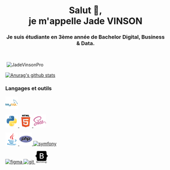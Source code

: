 
<h1 align="center">Salut 👋, 
<br> je m'appelle Jade VINSON </h1>

<h3 align="center">Je suis étudiante en 3ème année de Bachelor Digital, Business & Data.</h3>
<br />

<p>&nbsp;<img align="center" src="https://github-readme-stats.vercel.app/api?username=JadeVinsonPro&show_icons=true&locale=en" alt="JadeVinsonPro" /></p>

<!---


<a href="https://github.com/anuraghazra/github-readme-stats"><img align="center" src="https://github-readme-stats.vercel.app/api/top-langs/?username=JadeVinsonPro&layout=compact&theme=buefy&hide_border=true" /></a>

-->

<a href="https://github.com/anuraghazra/github-readme-stats"><img align="center" src="https://github-readme-stats.vercel.app/api?username=JadeVinsonPro&show_icons=true&include_all_commits=true&theme=buefy&hide_border=true" alt="Anurag's github stats" /></a>

<h3 align="left">Langages et outils</h3>

<a href="https://www.mysql.com/" target="_blank"> <img src="https://raw.githubusercontent.com/devicons/devicon/master/icons/mysql/mysql-original-wordmark.svg" alt="mysql" width="40" height="40"/> </a>

<a href="https://www.python.org" target="_blank"> <img src="https://raw.githubusercontent.com/devicons/devicon/master/icons/python/python-original.svg" alt="python" width="40" height="40"/> </a>
<a href="https://www.w3.org/html/" target="_blank"> <img src="https://raw.githubusercontent.com/devicons/devicon/master/icons/html5/html5-original-wordmark.svg" alt="html5" width="40" height="40"/> </a> 
<a href="https://sass-lang.com" target="_blank"> <img src="https://raw.githubusercontent.com/devicons/devicon/master/icons/sass/sass-original.svg" alt="sass" width="40" height="40"/> </a> 

<a href="https://www.java.com" target="_blank"> <img src="https://raw.githubusercontent.com/devicons/devicon/master/icons/java/java-original.svg" alt="java" width="40" height="40"/> </a> 
<a href="https://www.php.net" target="_blank"> <img src="https://raw.githubusercontent.com/devicons/devicon/master/icons/php/php-original.svg" alt="php" width="40" height="40"/> </a> 
<a href="https://symfony.com" target="_blank"> <img src="https://symfony.com/logos/symfony_black_03.svg" alt="symfony" width="40" height="40"/> </a>




<a href="https://www.figma.com/" target="_blank"> <img src="https://www.vectorlogo.zone/logos/figma/figma-icon.svg" alt="figma" width="40" height="40"/> </a>
<a href="https://git-scm.com/" target="_blank"> <img src="https://www.vectorlogo.zone/logos/git-scm/git-scm-icon.svg" alt="git" width="40" height="40"/> </a>
<img src="https://raw.githubusercontent.com/devicons/devicon/master/icons/bootstrap/bootstrap-plain-wordmark.svg" alt="bootstrap" width="40" height="40"/> </a> 





<!--
<h3 align="left">Langages</h3>


<h4 align="left">Front-End:</h4>

<h4 align="left">Back-End:</h4>
<h4 align="left">Versioning:</h4>
<h4 align="left">SGBDD:</h4>


<p align="left"> <img src="https://komarev.com/ghpvc/?username=JadeVinsonPro&label=Profile%20views&color=0e75b6&style=flat" alt="JadeVinsonPro" /> </p>
<br />
<p align="left"> <a href="https://github.com/ryo-ma/github-profile-trophy"><img src="https://github-profile-trophy.vercel.app/?username=JadeVinsonPro" alt="JadeVinsonPro" /></a> </p>


**JadeVinsonPro/JadeVinsonPro** is a ✨ _special_ ✨ repository because its `README.md` (this file) appears on your GitHub profile.

Here are some ideas to get you started:

- 🔭 I’m currently working on ...
- 🌱 I’m currently learning ...
- 👯 I’m looking to collaborate on ...
- 🤔 I’m looking for help with ...
- 💬 Ask me about ...
- 📫 How to reach me: ...
- 😄 Pronouns: ...
- ⚡ Fun fact: ...
-->
